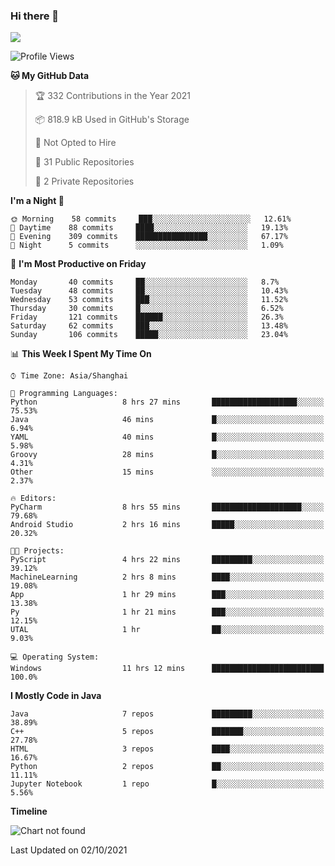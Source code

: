 ### Hi there 👋

<!--
**zhou-ning/zhou-ning** is a ✨ _special_ ✨ repository because its `README.md` (this file) appears on your GitHub profile.

Here are some ideas to get you started:

- 🔭 I’m currently working on ...
- 🌱 I’m currently learning ...
- 👯 I’m looking to collaborate on ...
- 🤔 I’m looking for help with ...
- 💬 Ask me about ...
- 📫 How to reach me: ...
- 😄 Pronouns: ...
- ⚡ Fun fact: ...
-->
![](https://github-readme-stats.vercel.app/api?username=zhou-ning)

<!--START_SECTION:waka-->
![Profile Views](http://img.shields.io/badge/Profile%20Views-29-blue)

**🐱 My GitHub Data** 

> 🏆 332 Contributions in the Year 2021
 > 
> 📦 818.9 kB Used in GitHub's Storage 
 > 
> 🚫 Not Opted to Hire
 > 
> 📜 31 Public Repositories 
 > 
> 🔑 2 Private Repositories  
 > 
**I'm a Night 🦉** 

```text
🌞 Morning    58 commits     ███░░░░░░░░░░░░░░░░░░░░░░   12.61% 
🌆 Daytime    88 commits     ████░░░░░░░░░░░░░░░░░░░░░   19.13% 
🌃 Evening    309 commits    ████████████████░░░░░░░░░   67.17% 
🌙 Night      5 commits      ░░░░░░░░░░░░░░░░░░░░░░░░░   1.09%

```
📅 **I'm Most Productive on Friday** 

```text
Monday       40 commits     ██░░░░░░░░░░░░░░░░░░░░░░░   8.7% 
Tuesday      48 commits     ██░░░░░░░░░░░░░░░░░░░░░░░   10.43% 
Wednesday    53 commits     ███░░░░░░░░░░░░░░░░░░░░░░   11.52% 
Thursday     30 commits     █░░░░░░░░░░░░░░░░░░░░░░░░   6.52% 
Friday       121 commits    ██████░░░░░░░░░░░░░░░░░░░   26.3% 
Saturday     62 commits     ███░░░░░░░░░░░░░░░░░░░░░░   13.48% 
Sunday       106 commits    █████░░░░░░░░░░░░░░░░░░░░   23.04%

```


📊 **This Week I Spent My Time On** 

```text
⌚︎ Time Zone: Asia/Shanghai

💬 Programming Languages: 
Python                   8 hrs 27 mins       ███████████████████░░░░░░   75.53% 
Java                     46 mins             █░░░░░░░░░░░░░░░░░░░░░░░░   6.94% 
YAML                     40 mins             █░░░░░░░░░░░░░░░░░░░░░░░░   5.98% 
Groovy                   28 mins             █░░░░░░░░░░░░░░░░░░░░░░░░   4.31% 
Other                    15 mins             ░░░░░░░░░░░░░░░░░░░░░░░░░   2.37%

🔥 Editors: 
PyCharm                  8 hrs 55 mins       ████████████████████░░░░░   79.68% 
Android Studio           2 hrs 16 mins       █████░░░░░░░░░░░░░░░░░░░░   20.32%

🐱‍💻 Projects: 
PyScript                 4 hrs 22 mins       █████████░░░░░░░░░░░░░░░░   39.12% 
MachineLearning          2 hrs 8 mins        ████░░░░░░░░░░░░░░░░░░░░░   19.08% 
App                      1 hr 29 mins        ███░░░░░░░░░░░░░░░░░░░░░░   13.38% 
Py                       1 hr 21 mins        ███░░░░░░░░░░░░░░░░░░░░░░   12.15% 
UTAL                     1 hr                ██░░░░░░░░░░░░░░░░░░░░░░░   9.03%

💻 Operating System: 
Windows                  11 hrs 12 mins      █████████████████████████   100.0%

```

**I Mostly Code in Java** 

```text
Java                     7 repos             █████████░░░░░░░░░░░░░░░░   38.89% 
C++                      5 repos             ███████░░░░░░░░░░░░░░░░░░   27.78% 
HTML                     3 repos             ████░░░░░░░░░░░░░░░░░░░░░   16.67% 
Python                   2 repos             ██░░░░░░░░░░░░░░░░░░░░░░░   11.11% 
Jupyter Notebook         1 repo              █░░░░░░░░░░░░░░░░░░░░░░░░   5.56%

```


**Timeline**

![Chart not found](https://raw.githubusercontent.com/zhou-ning/zhou-ning/main/charts/bar_graph.png) 


 Last Updated on 02/10/2021
<!--END_SECTION:waka-->
